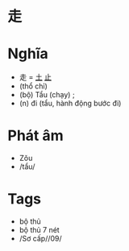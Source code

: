 # 走

# Nghĩa
* 走 = [土](土.md) [止](止.md)
* (thổ chỉ)
* (bộ) Tẩu (chạy) ; 
* (n) đi (tẩu, hành động bước đi)

# Phát âm
* Zǒu
*  /tẩu/

# Tags
* bộ thủ
*  bộ thủ 7 nét
*  /Sơ cấp//09/

<script>window.HANZI_FIELD='走';</script>
